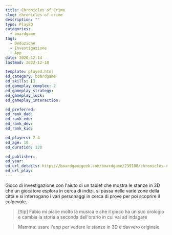 ```yaml
---
title: Chronicles of Crime
slug: chronicles-of-crime
description: ""
type: PlayED
categories:
  - boardgame
tags:
  - Deduzione
  - Investigazione
  - App
date: 2020-12-14
lastmod: 2022-12-18

template: played.html
ed_category: boardgame
ed_skills: []
ed_gameplay_complex: 2
ed_gameplay_strategy: 
ed_gameplay_luck: 
ed_gameplay_interaction: 

ed_preferred: 
ed_rank_dad: 
ed_rank_edu: 
ed_rank_dev: 
ed_rank_kid: 

ed_players: 2-4
ed_age: 10
ed_duration: 120

ed_publisher: 
ed_year: 
ed_url_details: https://boardgamegeek.com/boardgame/239188/chronicles-crime
ed_url_play: 
---
```

 
Gioco di investigazione con l'aiuto di un tablet che mostra le stanze in 3D che un giocatore esplora in cerca di indizi.
si passa nelle varie zone della città e si interrogano i vari personaggi in cerca di prove per poi scoprire il colpevole.

> [!tip] Fabio
> mi piace molto la musica e che il gioco ha un suo orologio e cambia la storia a seconda dell'orario in cui vai ad indagare

> Mamma: usare l'app per vedere le stanze in 3D è davvero originale
